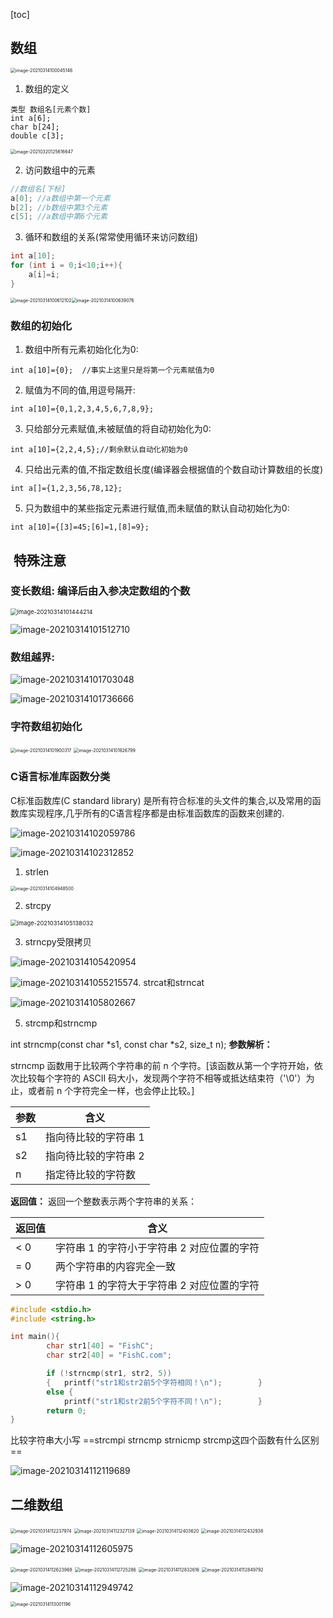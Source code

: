 [toc]



## 数组

<img src="imgs/image-20210314100045146.png" alt="image-20210314100045146" style="zoom:50%;" />

1. 数组的定义

```
类型 数组名[元素个数]
int a[6];
char b[24];
double c[3];
```

<img src="imgs/image-20210320125616647.png" alt="image-20210320125616647" style="zoom:50%;" />

2. 访问数组中的元素

```C
//数组名[下标]
a[0]; //a数组中第一个元素
b[2]; //b数组中第3个元素
c[5]; //a数组中第6个元素
```

3. 循环和数组的关系(常常使用循环来访问数组)
```c
int a[10];
for (int i = 0;i<10;i++){
    a[i]=i;
}
```
<img src="imgs/image-20210314100612102.png" alt="image-20210314100612102" style="zoom:50%;" /><img src="imgs/image-20210314100639076.png" alt="image-20210314100639076" style="zoom:50%;" />
### 数组的初始化

1. 数组中所有元素初始化化为0:  

`int a[10]={0};  //事实上这里只是将第一个元素赋值为0 `

2. 赋值为不同的值,用逗号隔开:

`int a[10]={0,1,2,3,4,5,6,7,8,9}; `

3. 只给部分元素赋值,未被赋值的将自动初始化为0:

`int a[10]={2,2,4,5};//剩余默认自动化初始为0`

4. 只给出元素的值,不指定数组长度(编译器会根据值的个数自动计算数组的长度)

`int a[]={1,2,3,56,78,12};`

5. 只为数组中的某些指定元素进行赋值,而未赋值的默认自动初始化为0:

`int a[10]={[3]=45;[6]=1,[8]=9};`

##  特殊注意

### 变长数组: 编译后由入参决定数组的个数

<img src="imgs/image-20210314101444214.png" alt="image-20210314101444214" style="zoom: 67%;" />

![image-20210314101512710](imgs/image-20210314101512710.png)

### 数组越界: 

![image-20210314101703048](imgs/image-20210314101703048.png)

![image-20210314101736666](imgs/image-20210314101736666.png)

### 字符数组初始化

<img src="imgs/image-20210314101900317.png" alt="image-20210314101900317" style="zoom:50%;" />

<img src="imgs/image-20210314101926799.png" alt="image-20210314101926799" style="zoom:50%;" />

### C语言标准库函数分类

C标准函数库(C standard library) 是所有符合标准的头文件的集合,以及常用的函数库实现程序,几乎所有的C语言程序都是由标准函数库的函数来创建的.

![image-20210314102059786](imgs/image-20210314102059786.png)

![image-20210314102312852](imgs/image-20210314102312852.png)

1. strlen

<img src="imgs/image-20210314104948500.png" alt="image-20210314104948500" style="zoom:50%;" />

2. strcpy

<img src="imgs/image-20210314105138032.png" alt="image-20210314105138032" style="zoom:67%;" />

3. strncpy受限拷贝

![image-20210314105420954](imgs/image-20210314105420954.png)

![image-20210314105521557](imgs/image-20210314105521557.png)4. strcat和strncat

![image-20210314105802667](imgs/image-20210314105802667.png)

5. strcmp和strncmp

int strncmp(const char *s1, const char *s2, size_t n);
**参数解析：**

strncmp 函数用于比较两个字符串的前 n 个字符。[该函数从第一个字符开始，依次比较每个字符的 ASCII 码大小，发现两个字符不相等或抵达结束符（'\0'）为止，或者前 n 个字符完全一样，也会停止比较。]

| **参数** | **含义**             |
| -------- | -------------------- |
| s1       | 指向待比较的字符串 1 |
| s2       | 指向待比较的字符串 2 |
| n        | 指定待比较的字符数   |
**返回值：**
返回一个整数表示两个字符串的关系：

| **返回值** | **含义**                                   |
| ---------- | ------------------------------------------ |
| < 0        | 字符串 1 的字符小于字符串 2 对应位置的字符 |
| = 0        | 两个字符串的内容完全一致                   |
| > 0        | 字符串 1 的字符大于字符串 2 对应位置的字符 |

```c
#include <stdio.h>
#include <string.h>

int main(){
        char str1[40] = "FishC";
        char str2[40] = "FishC.com";

        if (!strncmp(str1, str2, 5))
        {   printf("str1和str2前5个字符相同！\n");        }
        else {
            printf("str1和str2前5个字符不同！\n");        }
        return 0;
}
```

 比较字符串大小写 ==strcmpi strncmp strnicmp strcmp这四个函数有什么区别==

![image-20210314112119689](imgs/image-20210314112119689.png)

## 二维数组

<img src="imgs/image-20210314112237974.png" alt="image-20210314112237974" style="zoom:50%;" />

<img src="imgs/image-20210314112327139.png" alt="image-20210314112327139" style="zoom:50%;" />

<img src="imgs/image-20210314112403620.png" alt="image-20210314112403620" style="zoom:50%;" />

<img src="imgs/image-20210314112432938.png" alt="image-20210314112432938" style="zoom:50%;" />

![image-20210314112605975](imgs/image-20210314112605975.png)

<img src="imgs/image-20210314112623968.png" alt="image-20210314112623968" style="zoom:50%;" />

<img src="imgs/image-20210314112725286.png" alt="image-20210314112725286" style="zoom:50%;" />

<img src="imgs/image-20210314112832616.png" alt="image-20210314112832616" style="zoom:50%;" />

<img src="imgs/image-20210314112849792.png" alt="image-20210314112849792" style="zoom:50%;" />

![image-20210314112949742](imgs/image-20210314112949742.png)

<img src="imgs/image-20210314113001196.png" alt="image-20210314113001196" style="zoom:50%;" />

